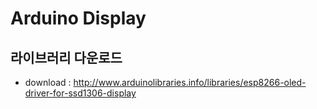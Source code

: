 # Arduino Display

## 라이브러리 다운로드

- download : http://www.arduinolibraries.info/libraries/esp8266-oled-driver-for-ssd1306-display
